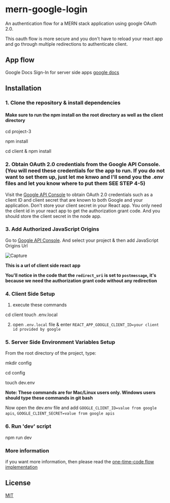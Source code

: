 # mern-google-login

An authentication flow for a MERN stack application using google OAuth 2.0. 

This oauth flow is more secure and you don't have to reload your react app and go through multiple redirections to authenticate client.

## App flow

Google Docs Sign-In for server side apps [google docs](https://developers.google.com/identity/sign-in/web/server-side-flow)

## Installation

### 1. Clone the repository & install dependencies
#### Make sure to run the npm install on the root directory as well as the client directory

cd project-3

npm install

cd client & npm install


### 2. Obtain OAuth 2.0 credentials from the Google API Console. (You will need these credentials for the app to run. If you do not want to set them up, just let me knwo and I'll send you the .env files and let you know where to put them SEE STEP 4-5)

Visit the [Google API Console](https://console.developers.google.com/) to obtain OAuth 2.0 credentials such as a client ID and client secret that are known to both Google and your application. 
Don't store your client secret in your React app. You only need the client id in your react app to get the authorization grant code. 
And you should store the client secret in the node app. 


### 3. Add Authorized JavaScript Origins

Go to [Google API Console](https://console.developers.google.com/). And select your project & then add JavaScript Origins Url

![Capture](https://user-images.githubusercontent.com/29760858/65677289-c3582600-e06a-11e9-8a69-564a89dbe522.PNG)

**This is a url of client side react app**
 
 
**You'll notice in the code that the `redirect_uri` is set to `postmessage`, it's because we need the authorization grant code without any redirection**

### 4. Client Side Setup

1. execute these commands


cd client
touch .env.local

2. open `.env.local` file & enter
   `REACT_APP_GOOGLE_CLIENT_ID=your client id provided by google`

### 5. Server Side Environment Variables Setup

From the root directory of the project, type:

mkdir config

cd config

touch dev.env

**Note: These commands are for Mac/Linux users only. Windows users should type these commands in git bash**

Now open the dev.env file and add `GOOGLE_CLIENT_ID=value from google apis`, `GOOGLE_CLIENT_SECRET=value from google apis`

### 6. Run 'dev' script

npm run dev

### More information

if you want more information, then please read the [one-time-code flow implementation](https://developers.google.com/identity/sign-in/web/server-side-flow)

## License

[MIT](https://choosealicense.com/licenses/mit/)
